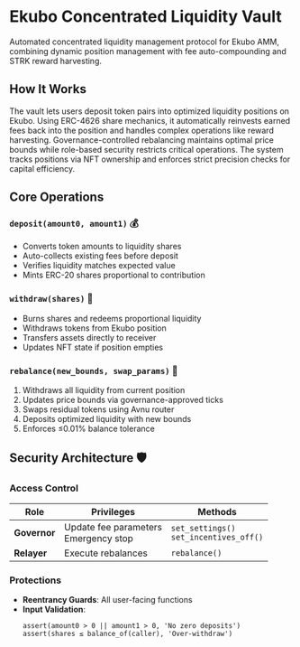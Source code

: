 # Ekubo Concentrated Liquidity Vault

Automated concentrated liquidity management protocol for Ekubo AMM, combining dynamic position management with fee auto-compounding and STRK reward harvesting.

## How It Works
The vault lets users deposit token pairs into optimized liquidity positions on Ekubo. Using ERC-4626 share mechanics, it automatically reinvests earned fees back into the position and handles complex operations like reward harvesting. Governance-controlled rebalancing maintains optimal price bounds while role-based security restricts critical operations. The system tracks positions via NFT ownership and enforces strict precision checks for capital efficiency.

## Core Operations

### `deposit(amount0, amount1)` 💰
- Converts token amounts to liquidity shares
- Auto-collects existing fees before deposit
- Verifies liquidity matches expected value
- Mints ERC-20 shares proportional to contribution

### `withdraw(shares)` 🏧
- Burns shares and redeems proportional liquidity
- Withdraws tokens from Ekubo position
- Transfers assets directly to receiver
- Updates NFT state if position empties

### `rebalance(new_bounds, swap_params)` 🔄
1. Withdraws all liquidity from current position
2. Updates price bounds via governance-approved ticks
3. Swaps residual tokens using Avnu router
4. Deposits optimized liquidity with new bounds
5. Enforces ≤0.01% balance tolerance

## Security Architecture 🛡️

### Access Control
| Role         | Privileges                          | Methods                   |
|--------------|-------------------------------------|--------------------------|
| **Governor** | Update fee parameters<br>Emergency stop | `set_settings()`<br>`set_incentives_off()` |
| **Relayer**  | Execute rebalances                  | `rebalance()`            |

### Protections
- **Reentrancy Guards**: All user-facing functions
- **Input Validation**:
  ```cairo
  assert(amount0 > 0 || amount1 > 0, 'No zero deposits')
  assert(shares ≤ balance_of(caller), 'Over-withdraw')